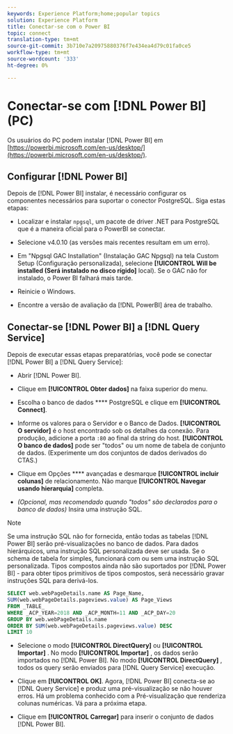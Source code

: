 ```yaml
---
keywords: Experience Platform;home;popular topics
solution: Experience Platform
title: Conectar-se com o Power BI
topic: connect
translation-type: tm+mt
source-git-commit: 3b710e7a20975880376f7e434ea4d79c01fa0ce5
workflow-type: tm+mt
source-wordcount: '333'
ht-degree: 0%

---
```



# Conectar-se com [!DNL Power BI] (PC)

Os usuários do PC podem instalar [!DNL Power BI] em [https://powerbi.microsoft.com/en-us/desktop/](https://powerbi.microsoft.com/en-us/desktop/).

## Configurar [!DNL Power BI]

Depois de [!DNL Power BI] instalar, é necessário configurar os componentes necessários para suportar o conector PostgreSQL. Siga estas etapas:

- Localizar e instalar `npgsql`, um pacote de driver .NET para PostgreSQL que é a maneira oficial para o PowerBI se conectar.

- Selecione v4.0.10 (as versões mais recentes resultam em um erro).

- Em &quot;Npgsql GAC Installation&quot; (Instalação GAC Npgsql) na tela Custom Setup (Configuração personalizada), selecione **[!UICONTROL Will be installed (Será instalado no disco rígido]** local). Se o GAC não for instalado, o Power BI falhará mais tarde.

- Reinicie o Windows.

- Encontre a versão de avaliação da [!DNL PowerBI] área de trabalho.

## Conectar-se [!DNL Power BI] a [!DNL Query Service]

Depois de executar essas etapas preparatórias, você pode se conectar [!DNL Power BI] a [!DNL Query Service]:

- Abrir [!DNL Power BI].

- Clique em **[!UICONTROL Obter dados]** na faixa superior do menu.

- Escolha o banco de dados **** PostgreSQL e clique em **[!UICONTROL Connect]**.

- Informe os valores para o Servidor e o Banco de Dados. **[!UICONTROL O servidor]** é o host encontrado sob os detalhes da conexão. Para produção, adicione a porta `:80` ao final da string do host. **[!UICONTROL O banco de dados]** pode ser &quot;todos&quot; ou um nome de tabela de conjunto de dados. (Experimente um dos conjuntos de dados derivados do CTAS.)

- Clique em Opções **** avançadas e desmarque **[!UICONTROL incluir colunas]** de relacionamento. Não marque **[!UICONTROL Navegar usando hierarquia]** completa.

- *(Opcional, mas recomendado quando &quot;todos&quot; são declarados para o banco de dados)* Insira uma instrução SQL.

>[!NOTE]
>
>Se uma instrução SQL não for fornecida, então todas as tabelas [!DNL Power BI] serão pré-visualizações no banco de dados. Para dados hierárquicos, uma instrução SQL personalizada deve ser usada. Se o schema de tabela for simples, funcionará com ou sem uma instrução SQL personalizada. Tipos compostos ainda não são suportados por [!DNL Power BI] - para obter tipos primitivos de tipos compostos, será necessário gravar instruções SQL para derivá-los.

```sql
SELECT web.webPageDetails.name AS Page_Name, 
SUM(web.webPageDetails.pageviews.value) AS Page_Views 
FROM _TABLE_ 
WHERE _ACP_YEAR=2018 AND _ACP_MONTH=11 AND _ACP_DAY=20 
GROUP BY web.webPageDetails.name 
ORDER BY SUM(web.webPageDetails.pageviews.value) DESC 
LIMIT 10
```

- Selecione o modo **[!UICONTROL DirectQuery]** ou **[!UICONTROL Importar]** . No modo **[!UICONTROL Importar]** , os dados serão importados no [!DNL Power BI]. No modo **[!UICONTROL DirectQuery]** , todos os query serão enviados para [!DNL Query Service] execução.

- Clique em **[!UICONTROL OK]**. Agora, [!DNL Power BI] conecta-se ao [!DNL Query Service] e produz uma pré-visualização se não houver erros. Há um problema conhecido com a Pré-visualização que renderiza colunas numéricas. Vá para a próxima etapa.

- Clique em **[!UICONTROL Carregar]** para inserir o conjunto de dados [!DNL Power BI].
